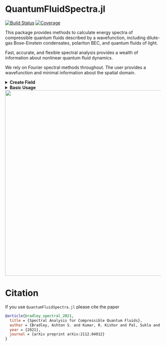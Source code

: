 # QuantumFluidSpectra.jl

<!-- [![Stable](https://img.shields.io/badge/docs-stable-blue.svg)](https://AshtonSBradley.github.io/QuantumFluidSpectra.jl/stable)
[![Dev](https://img.shields.io/badge/docs-dev-blue.svg)](https://AshtonSBradley.github.io/QuantumFluidSpectra.jl/dev) -->
[![Build Status](https://github.com/AshtonSBradley/QuantumFluidSpectra.jl/workflows/CI/badge.svg)](https://github.com/AshtonSBradley/QuantumFluidSpectra.jl/actions)
[![Coverage](https://codecov.io/gh/AshtonSBradley/QuantumFluidSpectra.jl/branch/master/graph/badge.svg)](https://codecov.io/gh/AshtonSBradley/QuantumFluidSpectra.jl)

This package provides methods to calculate energy spectra of compressible quantum fluids described by a wavefunction, including dilute-gas Bose-Einstein condensates, polariton BEC, and quantum fluids of light. 


Fast, accurate, and flexible spectral analysis provides a wealth of information about nonlinear quantum fluid dynamics. 

We rely on Fourier spectral methods throughout. The user provides a wavefunction and minimal information about the spatial domain. 

<details><summary><b>Create Field</b></summary>

```julia
# Create arrays including `x` and `k` grids

    n = 100
    L = (1,1)
    N = (n,n)
    X,K,dX,dK = makearrays(L,N) # setup domain
```
```julia
# make a test field
    ktest = K[1][2] # pick one of the `k` values
    ψ = @. exp(im*ktest*X[1]*one.(X[2]'))
    psi = Psi(ψ,X,K) # make field object with required arrays.
```
</details>
<details><summary><b>Basic Usage</b></summary>

```julia 
k = LinRange(0.05,10,300) # can be anything
εki = incompressible_spectrum(k,psi)
r = LinRange(0,10,300) # can be anything
gi = gv(r,k,εki) # pass k vals on which εki is defined
```
</details>

<img src="/example_figure/central_vortex_εik.pdf" width="600">


# Citation
If you use `QuantumFluidSpectra.jl` please cite the paper

```bib
@article{bradley_spectral_2021,
  title = {Spectral Analysis for Compressible Quantum Fluids},
  author = {Bradley, Ashton S. and Kumar, R. Kishor and Pal, Sukla and Yu, Xiaoquan},
  year = {2021},
  journal = {arXiv preprint arXiv:2112.04012}
}
```
